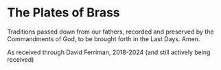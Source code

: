 # The Plates of Brass

Traditions passed down from our fathers, recorded and preserved by the Commandments of God, to be brought forth in the Last Days. Amen.

As received through David Ferriman, 2018-2024 (and still actively being received)

